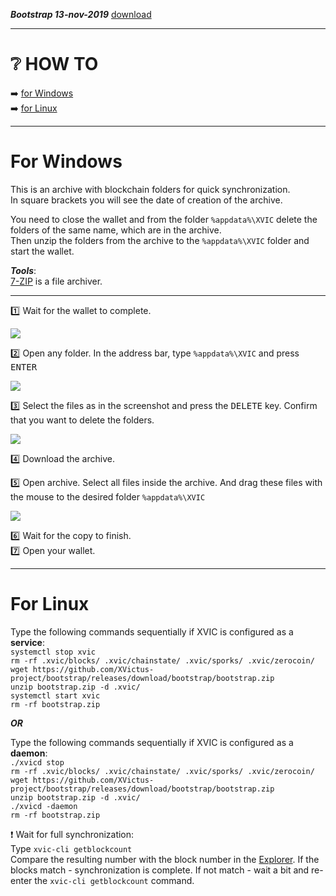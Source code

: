 ***Bootstrap 13-nov-2019*** [download](https://github.com/XVictus-project/bootstrap/releases/download/bootstrap/bootstrap.zip)
 
____
# :grey_question: HOW TO

:arrow_right: <a href="#windows">for Windows</a><br>
:arrow_right: <a href="#linux">for Linux</a>

____
# For Windows
<a name="windows"></a>This is an archive with blockchain folders for quick synchronization.<br>
In square brackets you will see the date of creation of the archive.

You need to close the wallet and from the folder `%appdata%\XVIC` delete the folders of the same name, which are in the archive.<br>
Then unzip the folders from the archive to the `%appdata%\XVIC` folder and start the wallet.

***Tools***:<br>
[7-ZIP](https://www.7-zip.org/) is a file archiver.
____
 :one: Wait for the wallet to complete.

![](https://i.imgur.com/x3uBi0o.png)

:two: Open any folder. In the address bar, type `%appdata%\XVIC` and press <kbd>ENTER</kbd><br>

![](https://i.imgur.com/ggQRaVB.png)

:three: Select the files as in the screenshot and press the <kbd>DELETE</kbd> key. Confirm that you want to delete the folders.<br>

![](https://i.imgur.com/2NlI8n5.png)

:four: Download the archive.<br>

:five: Open archive. Select all files inside the archive. And drag these files with the mouse to the desired folder `%appdata%\XVIC`<br>

![](https://i.imgur.com/bfgAT0W.png)

:six: Wait for the copy to finish.<br>
:seven: Open your wallet.
____
# For Linux
<a name="linux"></a>
Type the following commands sequentially if XVIC is configured as a **service**:<br>
`systemctl stop xvic`<br>
`rm -rf .xvic/blocks/ .xvic/chainstate/ .xvic/sporks/ .xvic/zerocoin/`<br>
`wget https://github.com/XVictus-project/bootstrap/releases/download/bootstrap/bootstrap.zip`<br>
`unzip bootstrap.zip -d .xvic/`<br>
`systemctl start xvic`<br>
`rm -rf bootstrap.zip`

***OR***

Type the following commands sequentially if XVIC is configured as a **daemon**:<br>
`./xvicd stop`<br>
`rm -rf .xvic/blocks/ .xvic/chainstate/ .xvic/sporks/ .xvic/zerocoin/`<br>
`wget https://github.com/XVictus-project/bootstrap/releases/download/bootstrap/bootstrap.zip`<br>
`unzip bootstrap.zip -d .xvic/`<br>
`./xvicd -daemon`<br>
`rm -rf bootstrap.zip`

:exclamation: Wait for full synchronization:<br>
Type `xvic-cli getblockcount`<br>
Compare the resulting number with the block number in the [Explorer](https://explorer.xvictus.com/). If the blocks match - synchronization is complete. If not match - wait a bit and re-enter the `xvic-cli getblockcount` command.
